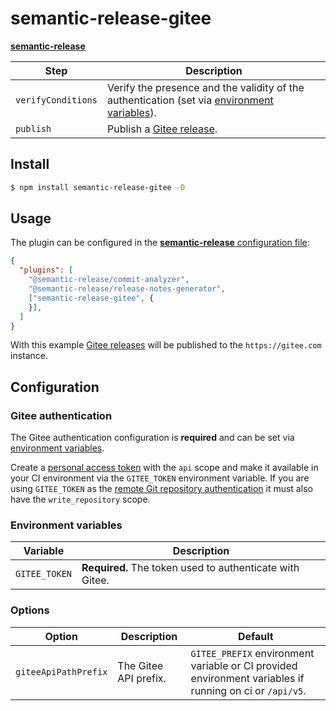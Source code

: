 # semantic-release-gitee

[**semantic-release**](https://github.com/semantic-release/semantic-release) 


| Step               | Description                                                                                                           |
|--------------------|-----------------------------------------------------------------------------------------------------------------------|
| `verifyConditions` | Verify the presence and the validity of the authentication (set via [environment variables](#environment-variables)). |
| `publish`          | Publish a [Gitee release]().                                        |

## Install

```bash
$ npm install semantic-release-gitee -D
```

## Usage

The plugin can be configured in the [**semantic-release** configuration file](https://github.com/semantic-release/semantic-release/blob/master/docs/usage/configuration.md#configuration):

```json
{
  "plugins": [
    "@semantic-release/commit-analyzer",
    "@semantic-release/release-notes-generator",
    ["semantic-release-gitee", {
    }],
  ]
}
```

With this example [Gitee releases]() will be published to the `https://gitee.com` instance.

## Configuration

### Gitee authentication

The Gitee authentication configuration is **required** and can be set via
[environment variables](#environment-variables).

Create a [personal access token]() with the `api` scope and make it available in your CI environment via the `GITEE_TOKEN` environment variable. If you are using `GITEE_TOKEN` as the [remote Git repository authentication](https://github.com/semantic-release/semantic-release/blob/master/docs/usage/ci-configuration.md#authentication) it must also have the `write_repository` scope.

### Environment variables

| Variable                       | Description                                               |
|--------------------------------|-----------------------------------------------------------|
| `GITEE_TOKEN`   | **Required.** The token used to authenticate with Gitee. |

### Options

| Option                | Description                                                                                                                                    | Default                                                                                                                                                                 |
|-----------------------|------------------------------------------------------------------------------------------------------------------------------------------------|-------------------------------------------------------------------------------------------------------------------------------------------------------------------------|
| `giteeApiPathPrefix` | The Gitee API prefix.                                                                                                                         | `GITEE_PREFIX` environment variable or CI provided environment variables if running on ci or `/api/v5`.      |
